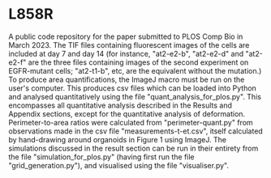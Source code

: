 # L858R
A public code repository for the paper submitted to PLOS Comp Bio in March 2023.
The TIF files containing fluorescent images of the cells are included at day 7 and day 14 (for instance, "at2-e2-b", "at2-e2-d" and "at2-e2-f" are the three files containing images of the second experiment on EGFR-mutant cells; "at2-t1-b", etc, are the equivalent without the mutation.)
To produce area quantifications, the ImageJ macro must be run on the user's computer. This produces csv files which can be loaded into Python and analysed quantitatively using the file "quant_analysis_for_plos.py". This encompasses all quantitative analysis described in the Results and Appendix sections, except for the quantitative analysis of deformation. Perimeter-to-area ratios were calculated from "perimeter-quant.py" from observations made in the csv file "measurements-t-et.csv", itself calculated by hand-drawing around organoids in Figure 1 using ImageJ.
The simulations discussed in the result section can be run in their entirety from the file "simulation_for_plos.py" (having first run the file "grid_generation.py"), and visualised using the file "visualiser.py".

